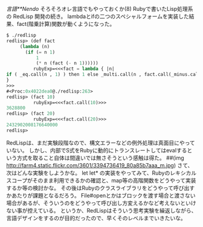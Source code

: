 *言語**Nendo* そろそろオレ言語でもやっておくか(8)
Rubyで書いたLisp処理系の RedLisp 開発の続き。
lambdaとifの二つのスペシャルフォームを実装した結果、fact(階乗計算)関数が動くようになった。
```lisp
$ ./redlisp
redlisp> (def fact
     (lambda (n)
       (if (= n 1)
           1
           (* n (fact (- n 1))))))
          rubyExp=<<<fact = lambda { |n|
if ( _eq.call(n , 1) ) then 1 else _multi.call(n , fact.call(_minus.call(n , 1))) end
}
>>>
#<Proc:0x4022dea0@./redlisp:263> 
redlisp> (fact 10)
          rubyExp=<<<fact.call(10)>>>
3628800
redlisp> (fact 20)
          rubyExp=<<<fact.call(20)>>>
2432902008176640000
redlisp> 
```

RedLispは、まだ実験段階なので、構文エラーなどの例外処理は真面目にやっていない。
しかし、内部でS式をRubyに動的にトランスレートしてはevalするという方式を取ること自体は間違いでは無さそうという感触は得た。
 ##(img http://farm4.static.flickr.com/3601/3394736419_80a85b7aaa_m.jpg)
さて、次はどんな実験をしようかな。
let let* の実装をやってみて、Rubyのレキシカルスコープがそのまま利用できるかの確認と、map等の高階関数をどうやって実装するか等の検討かな。
その後はRubyのクラスライブラリをどうやって呼び出すかあたりが課題となるだろう。
File#openとかはブロックを渡す場合と渡さない場合があるが、そういうのをどうやって呼び出し方変えるかなど考えないといけない事が控えている。
というか、RedLispはそういう思考実験を繰返しながら、言語デザインをするのが目的だったので、早くそのレベルまでいきたいな。
